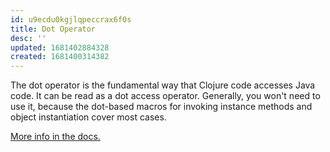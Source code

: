 ```yaml
---
id: u9ecdu0kgjlqpeccrax6f0s
title: Dot Operator
desc: ''
updated: 1681402884328
created: 1681400314382
---
```


The dot operator is the fundamental way that Clojure code accesses Java code. It can be read as a dot access operator. Generally, you won't need to use it, because the dot-based macros for invoking instance methods and object instantiation cover most cases. 

[More info in the docs.](https://clojure.org/reference/java_interop#_the_dot_special_form)